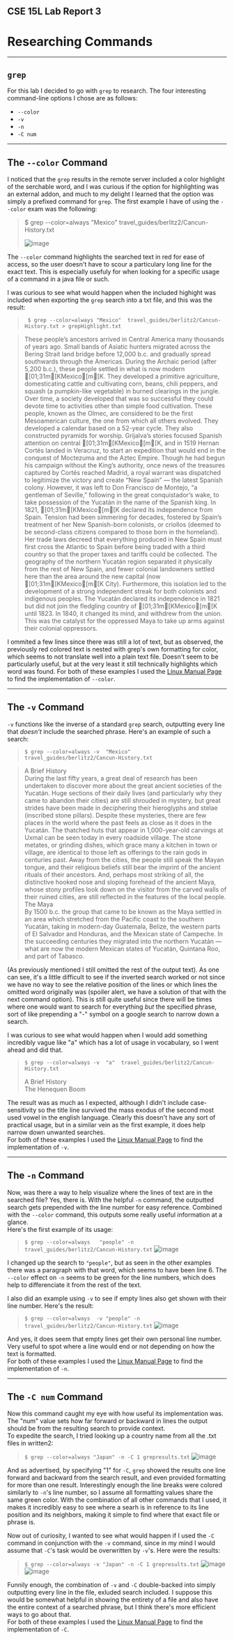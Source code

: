 ## CSE 15L Lab Report 3
# Researching Commands
---

## `grep`

For this lab I decided to go with `grep` to research. The four interesting command-line options I chose are as follows:

- `--color`
- `-v`
- `-n`
- `-C num`

---

## The `--color` Command

I noticed that the `grep` results in the remote server included a color highlight of the serchable word, and I was curious if the option for highlighting was an external addon, and much to my delight I learned that the option was simply a prefixed command for `grep`.
The first example I have of using the `--color` exam was the following:

>$ grep --color=always "Mexico"  travel_guides/berlitz2/Cancun-History.txt 
>
>![image](https://user-images.githubusercontent.com/122484639/218533290-41afba32-6385-4873-bbc4-82ea243d350b.png)

The `--color` command highlights the searched text in red for ease of access, so the user doesn't have to scour a particulary long line for the exact text. This is especially usefuly for when looking for a specific usage of a command in a java file or such.

I was curious to see what would happen when the included highight was included when exporting the `grep` search into a txt file, and this was the result:

> ` $ grep --color=always "Mexico"  travel_guides/berlitz2/Cancun-History.txt > grepHighlight.txt`

>These people’s ancestors arrived in Central America many thousands of years ago. Small bands of Asiatic hunters migrated across the Bering Strait land bridge before 12,000 b.c. and gradually spread southwards through the Americas. During the Archaic period (after 5,200 b.c.), these people settled in what is now modern [01;31m[KMexico[m[K. They developed a primitive agriculture, domesticating cattle and cultivating corn, beans, chili peppers, and squash (a pumpkin-like vegetable) in burned clearings in the jungle. Over time, a society developed that was so successful they could devote time to activities other than simple food cultivation. These people, known as the Olmec, are considered to be the first Mesoamerican culture, the one from which all others evolved. They developed a calendar based on a 52-year cycle. They also constructed pyramids for worship.
>Grijalva’s stories focused Spanish attention on central [01;31m[KMexico[m[K, and in 1519 Hernan Cortés landed in Veracruz, to start an expedition that would end in the conquest of Moctezuma and the Aztec Empire. Though he had begun his campaign without the King’s authority, once news of the treasures captured by Cortés reached Madrid, a royal warrant was dispatched to legitimize the victory and create “New Spain” — the latest Spanish colony. However, it was left to Don Francisco de Montejo, “a gentleman of Seville,” following in the great conquistador’s wake, to take possession of the Yucatán in the name of the Spanish king.
>In 1821, [01;31m[KMexico[m[K declared its independence from Spain. Tension had been simmering for decades, fostered by Spain’s treatment of her New Spanish-born colonists, or criollos (deemed to be second-class citizens compared to those born in the homeland). Her trade laws decreed that everything produced in New Spain must first cross the Atlantic to Spain before being traded with a third country so that the proper taxes and tariffs could be collected. The geography of the northern Yucatán region separated it physically from the rest of New Spain, and fewer colonial landowners settled here than the area around the new capital (now [01;31m[KMexico[m[K City). Furthermore, this isolation led to the development of a strong independent streak for both colonists and indigenous peoples. The Yucatán declared its independence in 1821 but did not join the fledgling country of [01;31m[KMexico[m[K until 1823. In 1840, it changed its mind, and withdrew from the union. This was the catalyst for the oppressed Maya to take up arms against their colonial oppressors.

I ommited a few lines since there was still a lot of text, but as observed, the previously red colored text is nested with grep's own formatting for color, which seems to not translate well into a plain text file. Doesn't seem to be particularly useful, but at the very least it still technically highlights which word was found.
For both of these examples I used the [Linux Manual Page](https://man7.org/linux/man-pages/man1/grep.1.html) to find the implementation of `--color`.

---

## The `-v` Command

`-v` functions like the inverse of a standard `grep` search, outputting every line that *doesn't* include the searched phrase.</b>
Here's an example of such a search:

>`$ grep --color=always -v  "Mexico"  travel_guides/berlitz2/Cancun-History.txt`
>   
>



>A Brief History  
>During the last fifty years, a great deal of research has been undertaken to discover more about the great ancient societies of the Yucatán. Huge sections of their daily lives (and particularly why they came to abandon their cities) are still shrouded in mystery, but great strides have been made in deciphering their hieroglyphs and stelae (inscribed stone pillars). Despite these mysteries, there are few places in the world where the past feels as close as it does in the Yucatán. The thatched huts that appear in 1,000-year-old carvings at Uxmal can be seen today in every roadside village. The stone metates, or grinding dishes, which grace many a kitchen in town or village, are identical to those left as offerings to the rain gods in centuries past. Away from the cities, the people still speak the Mayan tongue, and their religious beliefs still bear the imprint of the ancient rituals of their ancestors. And, perhaps most striking of all, the distinctive hooked nose and sloping forehead of the ancient Maya, whose stony profiles look down on the visitor from the carved walls of their ruined cities, are still reflected in the features of the local people.   
>The Maya  
>By 1500 b.c. the group that came to be known as the Maya settled in an area which stretched from the Pacific coast to the southern Yucatán, taking in modern-day Guatemala, Belize, the western parts of El Salvador and Honduras, and the Mexican state of Campeche. In the succeeding centuries they migrated into the northern Yucatán — what are now the modern Mexican states of Yucatán, Quintana Roo, and part of Tabasco.

(As previously mentioned I still omitted the rest of the output text). As one can see, it's a little difficult to see if the inverted search worked or not since we have no way to see the relative position of the lines or which lines the omitted word originally was (spoiler alert, we have a solution of that with the next command option). This is still quite useful since there will be times where one would want to search for everything *but* the specified phrase, sort of like prepending a "-" symbol on a google search to narrow down a search.

I was curious to see what would happen when I would add something incredibly vague like "a" which has a lot of usage in vocabulary, so I went ahead and did that.

>`$ grep --color=always -v  "a"  travel_guides/berlitz2/Cancun-History.txt  `
>
>
>
>
>A Brief History  
>The Henequen Boom
>
>

The result was as much as I expected, although I didn't include case-sensitivity so the title line survived the mass exodus of the second most used vowel in the english language. Clearly this doesn't have any sort of practical usage, but in a similar vein as the first example, it does help narrow down unwanted searches.  
For both of these examples I used the [Linux Manual Page](https://man7.org/linux/man-pages/man1/grep.1.html) to find the implementation of `-v`.

---   

## The `-n` Command

Now, was there a way to help visualize where the lines of text are in the searched file? Yes, there is. With the helpful `-n` command, the outputted search gets prepended with the line number for easy reference. Combined with the `--color` command, this outputs some really useful information at a glance.   
Here's the first example of its usage:   

>`$ grep --color=always   "people" -n travel_guides/berlitz2/Cancun-History.txt`
>![image](https://user-images.githubusercontent.com/122484639/218544385-e2d4aa28-3bd4-4458-8d36-a6542bab1507.png)


I changed up the search to `"people"`, but as seen in the other examples there was a paragraph with that word, which seems to have been line 6. The `--color` effect on `-n` seems to be green for the line numbers, which does help to differenciate it from the rest of the text.   

I also did an example using `-v` to see if empty lines also get shown with their line number. Here's the result:   

>`$ grep --color=always  -v "people" -n travel_guides/berlitz2/Cancun-History.txt`
>![image](https://user-images.githubusercontent.com/122484639/218546004-a6c2ad70-e3b9-4f56-bb59-e2446718938f.png)

And yes, it does seem that empty lines get their own personal line number. Very useful to spot where a line would end or not depending on how the text is formatted.   
For both of these examples I used the [Linux Manual Page](https://man7.org/linux/man-pages/man1/grep.1.html) to find the implementation of `-n`.

---

## The `-C num` Command

Now this command caught my eye with how useful its implementation was. The "num" value sets how far forward or backward in lines the output should be from the resulting search to provide context.   
To expedite the search, I tried looking up a country name from all the .txt files in written2: 

> `$ grep --color=always "Japan" -n -C 1 grepresults.txt`
> ![image](https://user-images.githubusercontent.com/122484639/218548087-eb8b284f-b593-4bb8-9445-5d3ea82c68ee.png)

And as advertised, by specifying "1" for `-C`, `grep` showed the results one line forward and backward from the search result, and even provided formatting for more than one result. Interestingly enough the line breaks were colored similarly to `-n`'s line number, so I assume all formatting values share the same green color. With the combination of all other commands that I used, it makes it incredibly easy to see where a searh is in reference to its line position and its neighbors, making it simple to find where that exact file or phrase is. 

Now out of curiosity, I wanted to see what would happen if I used the `-C` command in conjunction with the `-v` command, since in my mind I would assume that `-C`'s task would be overwritten by `-v`'s. Here were the results:

>`$ grep --color=always -v "Japan" -n -C 1 grepresults.txt`
>![image](https://user-images.githubusercontent.com/122484639/218549430-18179512-1e96-44e3-8a08-f774753e5a1c.png)
>![image](https://user-images.githubusercontent.com/122484639/218549526-345c7c3d-096f-4e12-938a-5779734dc45f.png)

Funnily enough, the combination of `-v` and `-C`  double-backed into simply outputting every line in the file, exluded search included. I suppose this would be somewhat helpful in showing the entirety of a file and also have the entire context of a searched phrase, but I think there's more efficient ways to go about that.   
For both of these examples I used the [Linux Manual Page](https://man7.org/linux/man-pages/man1/grep.1.html) to find the implementation of `-C`.
